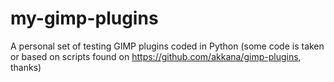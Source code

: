 # my-gimp-plugins


A personal set of testing GIMP plugins coded in Python (some code is taken or based on scripts found on https://github.com/akkana/gimp-plugins, thanks)




